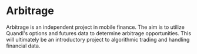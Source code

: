 Arbitrage
=========

Arbitrage is an independent project in mobile finance. The aim is to utilize Quandl's options and futures data to determine arbitrage opportunities. This will ultimately be an introductory project to algorithmic trading and handling financial data.
